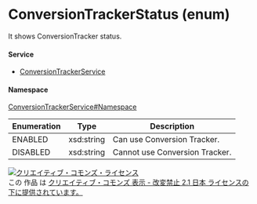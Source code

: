 

# ConversionTrackerStatus (enum)

It shows ConversionTracker status.

#### Service

+ [ConversionTrackerService](../../services/ConversionTrackerService.md)

#### Namespace

[ConversionTrackerService#Namespace](../../services/ConversionTrackerService.md#namespace)

| Enumeration  |       Type       |          Description          |
| ------------ | ---------------- | ----------------------------- |
| ENABLED | xsd:string | Can use Conversion Tracker. |
| DISABLED | xsd:string | Cannot use Conversion Tracker. |

<a rel="license" href="http://creativecommons.org/licenses/by-nd/2.1/jp/"><img alt="クリエイティブ・コモンズ・ライセンス" style="border-width:0" src="https://i.creativecommons.org/l/by-nd/2.1/jp/88x31.png" /></a><br />この 作品 は <a rel="license" href="http://creativecommons.org/licenses/by-nd/2.1/jp/">クリエイティブ・コモンズ 表示 - 改変禁止 2.1 日本 ライセンスの下に提供されています。</a>
